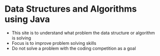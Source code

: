 # Data Structures and Algorithms using Java

* This site is to understand what problem the data structure or algorithm is solving
* Focus is to improve problem solving skills
* Do not solve a problem with the coding competition as a goal
